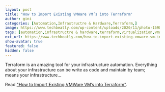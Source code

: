 ```yaml
---
layout: post
title: "How to Import Existing VMWare VM’s into Terraform"
author: gini
categories: [Automation,Infrastructre & Hardware,Terraform,]
image: https://www.techbeatly.com/wp-content/uploads/2020/11/photo-1598193956767-5f45a6307639-1024x684.jpg
tags: [automation,infrastructre & hardware,terraform,virtualization,vmware,how to import vmware to terraform,how to import vmware vm to terraform,import existing vm to terraform,manage vmware using terraform,terraform and vmware,vmware to terraform,]
ext_url: https://www.techbeatly.com/how-to-import-existing-vmware-vm-in-to-terraform/
show-avatar: true
featured: false
hidden: false
---
```


Terraform is an amazing tool for your infrastructure automation. Everything about your infrastructure can be write as code and maintain by team; means your infrastructure...

Read ["How to Import Existing VMWare VM’s into Terraform"](https://www.techbeatly.com/how-to-import-existing-vmware-vm-in-to-terraform/).